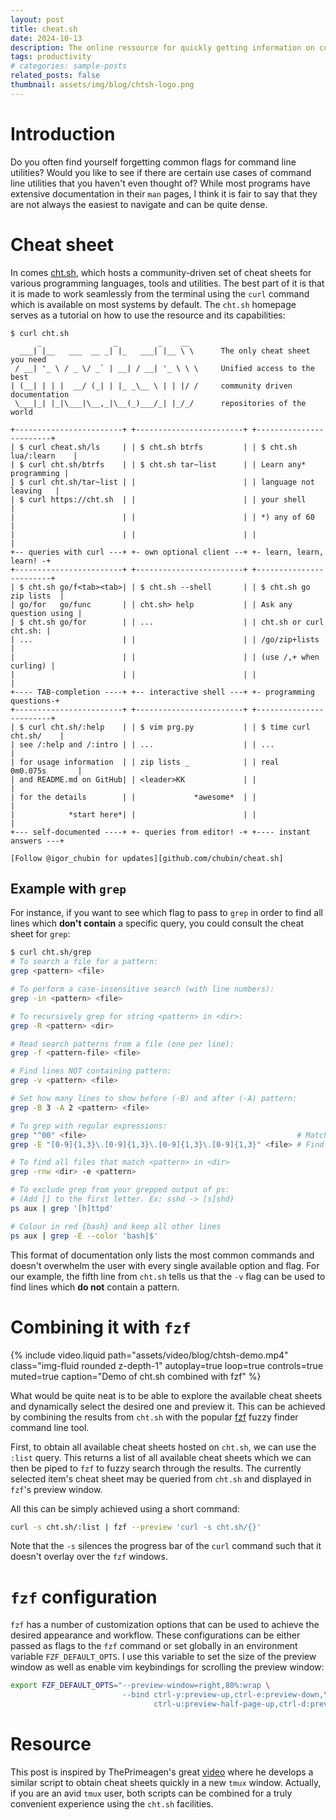```yaml
---
layout: post
title: cheat.sh
date: 2024-10-13
description: The online ressource for quickly getting information on core utilities and languages from anywhere
tags: productivity
# categories: sample-posts
related_posts: false
thumbnail: assets/img/blog/chtsh-logo.png
---
```


# Introduction

Do you often find yourself forgetting common flags for command line utilities?
Would you like to see if there are certain use cases of command line utilities that you haven't even thought of?
While most programs have extensive documentation in their `man` pages, I think it is fair to say that they are not always the easiest to navigate and can be quite dense.

# Cheat sheet

In comes [cht.sh](https://www.cht.sh), which hosts a community-driven set of cheat sheets for various programming languages, tools and utilities.
The best part of it is that it is made to work seamlessly from the terminal using the `curl` command which is available on most systems by default.
The `cht.sh` homepage serves as a tutorial on how to use the resource and its capabilities:

```text
$ curl cht.sh
      _                _         _    __
  ___| |__   ___  __ _| |_   ___| |__ \ \      The only cheat sheet you need
 / __| '_ \ / _ \/ _` | __| / __| '_ \ \ \     Unified access to the best
| (__| | | |  __/ (_| | |_ _\__ \ | | |/ /     community driven documentation
 \___|_| |_|\___|\__,_|\__(_)___/_| |_/_/      repositories of the world

+------------------------+ +------------------------+ +------------------------+
| $ curl cheat.sh/ls     | | $ cht.sh btrfs         | | $ cht.sh lua/:learn    |
| $ curl cht.sh/btrfs    | | $ cht.sh tar~list      | | Learn any* programming |
| $ curl cht.sh/tar~list | |                        | | language not leaving   |
| $ curl https://cht.sh  | |                        | | your shell             |
|                        | |                        | | *) any of 60           |
|                        | |                        | |                        |
+-- queries with curl ---+ +- own optional client --+ +- learn, learn, learn! -+
+------------------------+ +------------------------+ +------------------------+
| $ cht.sh go/f<tab><tab>| | $ cht.sh --shell       | | $ cht.sh go zip lists  |
| go/for   go/func       | | cht.sh> help           | | Ask any question using |
| $ cht.sh go/for        | | ...                    | | cht.sh or curl cht.sh: |
| ...                    | |                        | | /go/zip+lists          |
|                        | |                        | | (use /,+ when curling) |
|                        | |                        | |                        |
+---- TAB-completion ----+ +-- interactive shell ---+ +- programming questions-+
+------------------------+ +------------------------+ +------------------------+
| $ curl cht.sh/:help    | | $ vim prg.py           | | $ time curl cht.sh/    |
| see /:help and /:intro | | ...                    | | ...                    |
| for usage information  | | zip lists _            | | real    0m0.075s       |
| and README.md on GitHub| | <leader>KK             | |                        |
| for the details        | |             *awesome*  | |                        |
|            *start here*| |                        | |                        |
+--- self-documented ----+ +- queries from editor! -+ +---- instant answers ---+

[Follow @igor_chubin for updates][github.com/chubin/cheat.sh]
```

## Example with `grep`

For instance, if you want to see which flag to pass to `grep` in order to find all lines which **don't contain** a specific query, you could consult the cheat sheet for `grep`:

```bash
$ curl cht.sh/grep
# To search a file for a pattern:
grep <pattern> <file>

# To perform a case-insensitive search (with line numbers):
grep -in <pattern> <file>

# To recursively grep for string <pattern> in <dir>:
grep -R <pattern> <dir>

# Read search patterns from a file (one per line):
grep -f <pattern-file> <file>

# Find lines NOT containing pattern:
grep -v <pattern> <file>

# Set how many lines to show before (-B) and after (-A) pattern:
grep -B 3 -A 2 <pattern> <file>

# To grep with regular expressions:
grep "^00" <file>                                               # Match lines starting with 00
grep -E "[0-9]{1,3}\.[0-9]{1,3}\.[0-9]{1,3}\.[0-9]{1,3}" <file> # Find IP add

# To find all files that match <pattern> in <dir>
grep -rnw <dir> -e <pattern>

# To exclude grep from your grepped output of ps:
# (Add [] to the first letter. Ex: sshd -> [s]shd)
ps aux | grep '[h]ttpd'

# Colour in red {bash} and keep all other lines
ps aux | grep -E --color 'bash|$'
```

This format of documentation only lists the most common commands and doesn't overwhelm the user with every single available option and flag.
For our example, the fifth line from `cht.sh` tells us that the `-v` flag can be used to find lines which **do not** contain a pattern.

# Combining it with `fzf`

{% include video.liquid path="assets/video/blog/chtsh-demo.mp4" class="img-fluid rounded z-depth-1" autoplay=true loop=true controls=true muted=true caption="Demo of cht.sh combined with fzf" %}

What would be quite neat is to be able to explore the available cheat sheets and dynamically select the desired one and preview it.
This can be achieved by combining the results from `cht.sh` with the popular [fzf](https://github.com/junegunn/fzf) fuzzy finder command line tool.

First, to obtain all available cheat sheets hosted on `cht.sh`, we can use the `:list` query.
This returns a list of all available cheat sheets which we can then be piped to `fzf` to fuzzy search through the results.
The currently selected item's cheat sheet may be queried from `cht.sh` and displayed in `fzf`'s preview window.

All this can be simply achieved using a short command:

```bash
curl -s cht.sh/:list | fzf --preview 'curl -s cht.sh/{}'
```

Note that the `-s` silences the progress bar of the `curl` command such that it doesn't overlay over the `fzf` windows.

# `fzf` configuration

`fzf` has a number of customization options that can be used to achieve the desired appearance and workflow.
These configurations can be either passed as flags to the `fzf` command or set globally in an environment variable `FZF_DEFAULT_OPTS`.
I use this variable to set the size of the preview window as well as enable vim keybindings for scrolling the preview window:

```sh
export FZF_DEFAULT_OPTS="--preview-window=right,80%:wrap \
                         --bind ctrl-y:preview-up,ctrl-e:preview-down,\
                                ctrl-u:preview-half-page-up,ctrl-d:preview-half-page-down"
```

# Resource

This post is inspired by ThePrimeagen's great [video](https://www.youtube.com/watch?v=hJzqEAf2U4I) where he develops a similar script to obtain cheat sheets quickly in a new `tmux` window.
Actually, if you are an avid `tmux` user, both scripts can be combined for a truly convenient experience using the `cht.sh` facilities.
